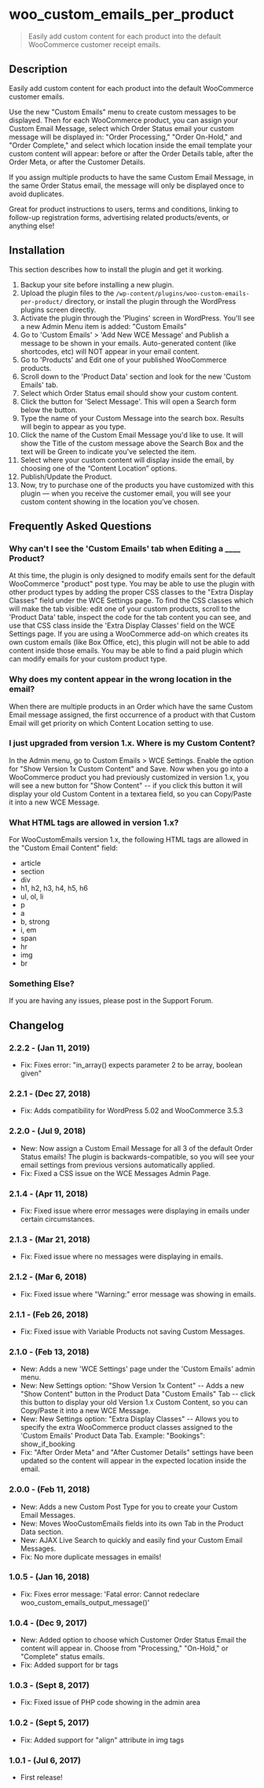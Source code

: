 # woo_custom_emails_per_product

> Easily add custom content for each product into the default WooCommerce customer receipt emails.

## Description

Easily add custom content for each product into the default WooCommerce customer emails.

Use the new "Custom Emails" menu to create custom messages to be displayed. Then for each WooCommerce product, you can assign your Custom Email Message, select which Order Status email your custom message will be displayed in: "Order Processing," "Order On-Hold," and "Order Complete," and select which location inside the email template your custom content will appear: before or after the Order Details table, after the Order Meta, or after the Customer Details.

If you assign multiple products to have the same Custom Email Message, in the same Order Status email, the message will only be displayed once to avoid duplicates.

Great for product instructions to users, terms and conditions, linking to follow-up registration forms, advertising related products/events, or anything else!

## Installation

This section describes how to install the plugin and get it working.

1. Backup your site before installing a new plugin.
2. Upload the plugin files to the `/wp-content/plugins/woo-custom-emails-per-product/` directory, or install the plugin through the WordPress plugins screen directly.
3. Activate the plugin through the 'Plugins' screen in WordPress. You'll see a new Admin Menu item is added: "Custom Emails"
4. Go to 'Custom Emails' > 'Add New WCE Message' and Publish a message to be shown in your emails. Auto-generated content (like shortcodes, etc) will NOT appear in your email content.
5. Go to 'Products' and Edit one of your published WooCommerce products.
6. Scroll down to the 'Product Data' section and look for the new 'Custom Emails' tab.
7. Select which Order Status email should show your custom content.
8. Click the button for 'Select Message'. This will open a Search form below the button.
9. Type the name of your Custom Message into the search box. Results will begin to appear as you type.
10. Click the name of the Custom Email Message you'd like to use. It will show the Title of the custom message above the Search Box and the text will be Green to indicate you've selected the item.
11. Select where your custom content will display inside the email, by choosing one of the “Content Location” options.
12. Publish/Update the Product.
13. Now, try to purchase one of the products you have customized with this plugin — when you receive the customer email, you will see your custom content showing in the location you’ve chosen.

## Frequently Asked Questions

### Why can't I see the 'Custom Emails' tab when Editing a ____ Product?
At this time, the plugin is only designed to modify emails sent for the default WooCommerce "product" post type. You may be able to use the plugin with other product types by adding the proper CSS classes to the "Extra Display Classes" field under the WCE Settings page. To find the CSS classes which will make the tab visible: edit one of your custom products, scroll to the 'Product Data' table, inspect the code for the tab content you can see, and use that CSS class inside the 'Extra Display Classes' field on the WCE Settings page.
If you are using a WooCommerce add-on which creates its own custom emails (like Box Office, etc), this plugin will not be able to add content inside those emails. You may be able to find a paid plugin which can modify emails for your custom product type.

### Why does my content appear in the wrong location in the email?
When there are multiple products in an Order which have the same Custom Email message assigned, the first occurrence of a product with that Custom Email will get priority on which Content Location setting to use.

### I just upgraded from version 1.x. Where is my Custom Content?
In the Admin menu, go to Custom Emails > WCE Settings. Enable the option for "Show Version 1x Custom Content" and Save. Now when you go into a WooCommerce product you had previously customized in version 1.x, you will see a new button for "Show Content" -- if you click this button it will display your old Custom Content in a textarea field, so you can Copy/Paste it into a new WCE Message.

### What HTML tags are allowed in version 1.x?
For WooCustomEmails version 1.x, the following HTML tags are allowed in the "Custom Email Content" field:
- article
- section
- div
- h1, h2, h3, h4, h5, h6
- ul, ol, li
- p
- a
- b, strong
- i, em
- span
- hr
- img
- br

### Something Else?
If you are having any issues, please post in the Support Forum.

## Changelog

### 2.2.2 - (Jan 11, 2019)
* Fix: Fixes error: "in_array() expects parameter 2 to be array, boolean given"

### 2.2.1 - (Dec 27, 2018)
* Fix: Adds compatibility for WordPress 5.02 and WooCommerce 3.5.3

### 2.2.0 - (Jul 9, 2018)
* New: Now assign a Custom Email Message for all 3 of the default Order Status emails! The plugin is backwards-compatible, so you will see your email settings from previous versions automatically applied.
* Fix: Fixed a CSS issue on the WCE Messages Admin Page.

### 2.1.4 - (Apr 11, 2018)
* Fix: Fixed issue where error messages were displaying in emails under certain circumstances.

### 2.1.3 - (Mar 21, 2018)
* Fix: Fixed issue where no messages were displaying in emails.

### 2.1.2 - (Mar 6, 2018)
* Fix: Fixed issue where "Warning:" error message was showing in emails.

### 2.1.1 - (Feb 26, 2018)
* Fix: Fixed issue with Variable Products not saving Custom Messages.

### 2.1.0 - (Feb 13, 2018)
* New: Adds a new 'WCE Settings' page under the 'Custom Emails' admin menu.
* New: New Settings option: "Show Version 1x Content" -- Adds a new "Show Content" button in the Product Data "Custom Emails" Tab -- click this button to display your old Version 1.x Custom Content, so you can Copy/Paste it into a new WCE Message.
* New: New Settings option: "Extra Display Classes" -- Allows you to specify the extra WooCommerce product classes assigned to the 'Custom Emails' Product Data Tab. Example: "Bookings": show_if_booking
* Fix: "After Order Meta" and "After Customer Details" settings have been updated so the content will appear in the expected location inside the email.

### 2.0.0 - (Feb 11, 2018)
* New: Adds a new Custom Post Type for you to create your Custom Email Messages.
* New: Moves WooCustomEmails fields into its own Tab in the Product Data section.
* New: AJAX Live Search to quickly and easily find your Custom Email Messages.
* Fix: No more duplicate messages in emails!

### 1.0.5 - (Jan 16, 2018)
* Fix: Fixes error message: 'Fatal error: Cannot redeclare woo_custom_emails_output_message()'

### 1.0.4 - (Dec 9, 2017)
* New: Added option to choose which Customer Order Status Email the content will appear in. Choose from "Processing," "On-Hold," or "Complete" status emails.
* Fix: Added support for br tags

### 1.0.3 - (Sept 8, 2017)
* Fix: Fixed issue of PHP code showing in the admin area

### 1.0.2 - (Sept 5, 2017)
* Fix: Added support for "align" attribute in img tags

### 1.0.1 - (Jul 6, 2017)
* First release!
